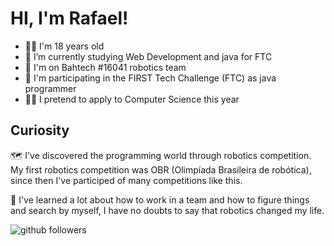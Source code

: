 

# HI, I'm Rafael!

- 🙋‍♂️ I'm 18 years old
- 🔭 I’m currently studying Web Development and java for FTC
- 🤖 I'm on Bahtech #16041 robotics team
- 🏉 I'm participating in the FIRST Tech Challenge (FTC) as java programmer
- 👨‍🔬 I pretend to apply to Computer Science this year

## Curiosity
 
 🗺️ I've discovered the programming world through robotics competition. My first robotics competition was OBR (Olimpíada Brasileira de robótica), since then I've participed of many competitions like this. 
 
 📘 I've learned a lot about how to work in a team and how to figure things and search by myself, I have no doubts to say that robotics changed my life.

![github followers](https://img.shields.io/github/followers/RafaelR4mos?style=social)
